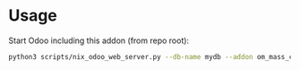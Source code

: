 # Usage

Start Odoo including this addon (from repo root):

```bash
python3 scripts/nix_odoo_web_server.py --db-name mydb --addon om_mass_confirm_cancel
```
